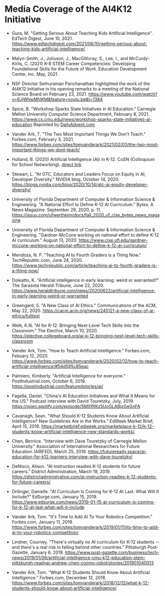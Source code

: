 # Media Coverage of the AI4K12 Initiative

* Gura, M. "Getting Serious About Teaching Kids Artificial Intelligence". EdTech Digest, June 10, 2021. 
https://www.edtechdigest.com/2021/06/10/getting-serious-about-teaching-kids-artificial-intelligence/

* Malyn-Smith, J., Juliuson, J., MacGillivray, S., Lee, I., and McCurdy-Kirlis, C. (2021) K-8 STEM Career Competencies: Developing Foundational Skills for the Future of Work. Education Development Center, Inc. May, 2021.

* NSF Director Sethuraman Panchanathan highlighted the work of the AI4K12 Initiative in his opening remarks to a meeting of the National Science Board on February 23, 2021.
https://www.youtube.com/watch?v=6JjWhwMhIKM&feature=youtu.be&t=1384

* Spice, B. "Workshop Sparks State Initiatives in AI Education." Carnegie Mellon University Computer Science Department, February 8, 2021.
https://www.cs.cmu.edu/news/workshop-sparks-state-initiatives-ai-education
Reprinted by [DailyAdvent.com](https://www.dailyadvent.com/news/f8ffa63592fa2a3eda7a25ab4abb830b-Workshop-Sparks-State-Initiatives-in-AI-Education)

* Vander Ark, T. "The Two Most Important Things We Don't Teach." Forbes.com, February 3, 2021.
https://www.forbes.com/sites/tomvanderark/2021/02/03/the-two-most-important-things-we-dont-teach/

* Holland, B. (2020) Artificial Intelligence (AI) in K-12. CoSN (Colloquium for School Networking).
[direct link](https://emma-assets.s3.amazonaws.com/paqab/71de919fd20c5e29fc83197664a59888/CoSN_AI_Report_2020_R8_4.24.pdf)

* Stewart, L. "At GTC, Educators and Leaders Focus on Equity in AI, Developer Diversity." NVIDIA blog, October 14, 2020.
https://blogs.nvidia.com/blog/2020/10/14/gtc-ai-equity-developer-diversity/

* University of Florida Department of Computer & Information Science & Engineering. "A National Effort to Define K-12 AI Curriculum." Bytes: A News Magazine. September 29, 2020, p. 11.
https://issuu.com/ufwertheim/docs/fall_2020_uf_cise_bytes_news_magazine

* University of Florida Department of Computer & Information Science & Engineering. "Gardner-McCune working on national effort to define K-12 AI curriculum." August 13, 2020.
https://www.cise.ufl.edu/gardner-mccune-working-on-national-effort-to-define-k-12-ai-curriculum/

* Mendoza, N. F. "Teaching AI to Fourth Graders is a Thing Now." TechRepublic.com, June 24, 2020.
https://www.techrepublic.com/article/teaching-ai-to-fourth-graders-is-a-thing-now/

* Doleatto, K. "Artificial intelligence in early learning: weird or warranted?" The Sarasota Herald-Tribune, June 22, 2020.
https://www.heraldtribune.com/news/20200622/artificial-intelligence-in-early-learning-weird-or-warranted

* Greengard, S. "A New Class of AI Ethics." Communications of the ACM, May 22, 2020.
https://cacm.acm.org/news/245121-a-new-class-of-ai-ethics/fulltext

* Welk, K.N. "AI for K-12: Bringing Next-Level Tech Skills Into the Classroom." The Elective, March 10, 2020. https://elective.collegeboard.org/ai-k-12-bringing-next-level-tech-skills-classroom

* Vander Ark, Tom. "How to Teach Artificial Intelligence." Forbes.com, Febuary 12, 2020. https://www.forbes.com/sites/tomvanderark/2020/02/12/how-to-teach-artificial-intelligence/#54d595c85eac

* Palmiero, Kimberly. "Artificial Intelligence for everyone." PostIndustrial.com, October 6, 2019. https://postindustrial.com/featuredstories/ai/

* Fagella, Daniel. "China's AI Education Initiatives and What It Means for the US." Podcast interview with David Touretzky, July, 2019. https://open.spotify.com/episode/5MXfRKz5UoGLABjzGeGnFA

* Cavanagh, Sean. "What Should K-12 Students Know About Artificial Intelligence? New Guidelines Are in the Works." EdWeek Market Brief, April 15, 2019. https://marketbrief.edweek.org/marketplace-k-12/k-12-students-know-artificial-intelligence-new-standards-works/

* Chen, Bernice. "Interview with Dave Touretzky of Carnegie Mellon University." Association of International Researchers for Future Education (AIRFED), March 25, 2019. https://futureready.space/ai-education-for-k12-learners-interview-with-dave-touretzky/

* DeNisco, Alison. "AI instruction readies K-12 students for future careers." District Administration, March 19, 2019. https://districtadministration.com/ai-instruction-readies-k-12-students-for-future-careers/

* Drilinger, Danielle. "AI Curriculum Is Coming for K-12 At Last. What Will It Include?" EdSurge.com, January 15, 2019. https://www.edsurge.com/news/2019-01-15-ai-curriculum-is-coming-for-k-12-at-last-what-will-it-include

* Vander Ark, Tom. "It's Time to Add AI To Your Robotics Competition." Forbes.com, January 11, 2019. https://www.forbes.com/sites/tomvanderark/2019/01/11/its-time-to-add-ai-to-your-robotics-competition/

* Lindner, Courney. "There's virtually no AI curriculum for K-12 students -- and there's a real risk in falling behind other countries." Pittsburgh Post-Gazette, January 6, 2019. https://www.post-gazette.com/business/tech-news/2019/01/06/artificial-intelligence-cmu-k12-education-stem-pittsburgh-readyai-andrew-chen-cozmo-robot/stories/201901040013

* Vander Ark, Tom. "What K-12 Students Should Know About Artificial Intelligence." Forbes.com, December 12, 2018. https://www.forbes.com/sites/tomvanderark/2018/12/12/what-k-12-students-should-know-about-artificial-intelligence/
